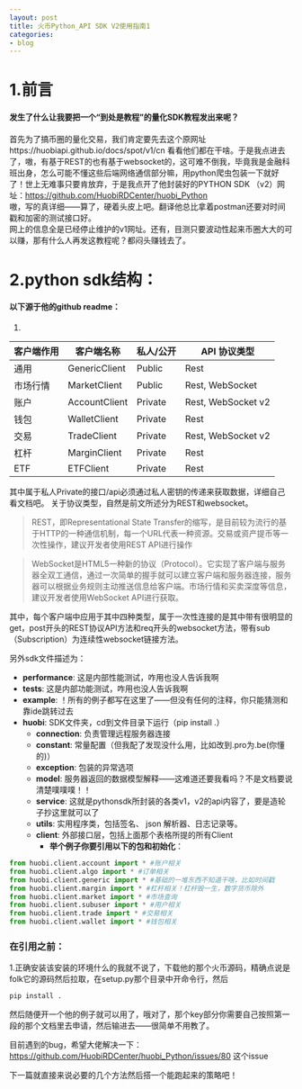 ```yaml
---
layout: post
title: 火币Python_API SDK V2使用指南1
categories:
- blog
---
```


# 1.前言
#### 发生了什么让我要把一个“到处是教程”的量化SDK教程发出来呢？
首先为了搞币圈的量化交易，我们肯定要先去这个原网址https://huobiapi.github.io/docs/spot/v1/cn 看看他们都在干啥。于是我点进去了，嗷，有基于REST的也有基于websocket的，这可难不倒我，毕竟我是金融科班出身，怎么可能不懂这些后端网络通信部分嘛，用python爬虫包装一下就好了！世上无难事只要肯放弃，于是我点开了他封装好的PYTHON SDK （v2）网址：https://github.com/HuobiRDCenter/huobi_Python   
嗷，写的真详细——算了，硬着头皮上吧。翻译他总比拿着postman还要对时间戳和加密的测试接口好。  
网上的信息全是已经停止维护的v1网址。还有，目测只要波动性起来币圈大大的可以赚，那有什么人再发这教程呢？都闷头赚钱去了。

# 2.python sdk结构：
#### 以下源于他的github readme：  
  
1.

| 客户端作用 | 客户端名称        | 私人/公开 | API 协议类型       |
| ------------- | ------------- | ------- | ------------------ |
| 通用       | GenericClient | Public  | Rest               |
| 市场行情        | MarketClient  | Public  | Rest, WebSocket    |
| 账户      | AccountClient | Private | Rest, WebSocket v2 |
| 钱包        | WalletClient  | Private | Rest               |
| 交易        | TradeClient   | Private | Rest, WebSocket v2 |
| 杠杆       | MarginClient  | Private | Rest               |
| ETF           | ETFClient     | Private | Rest      |    

其中属于私人Private的接口/api必须通过私人密钥的传递来获取数据，详细自己看文档吧。
关于协议类型，自然是前文所述分为REST和websocket。  

> REST，即Representational State Transfer的缩写，是目前较为流行的基于HTTP的一种通信机制，每一个URL代表一种资源。交易或资产提币等一次性操作，建议开发者使用REST API进行操作  


> WebSocket是HTML5一种新的协议（Protocol）。它实现了客户端与服务器全双工通信，通过一次简单的握手就可以建立客户端和服务器连接，服务器可以根据业务规则主动推送信息给客户端。市场行情和买卖深度等信息，建议开发者使用WebSocket API进行获取。

其中，每个客户端中应用于其中四种类型，属于一次性连接的是其中带有很明显的get，post开头的REST协议API方法和req开头的websocket方法，带有sub（Subscription）为连续性websocket链接方法。

另外sdk文件描述为：  

- **performance**: 这是内部性能测试，咋用也没人告诉我啊
- **tests**: 这是内部功能测试，咋用也没人告诉我啊
- **example**: ！所有的例子都写在这里了——但没有任何的注释，你只能猜测和靠ide跳转过去
- **huobi**: SDK文件夹，cd到文件目录下运行（pip install .）
  - **connection**: 负责管理远程服务器连接
  - **constant**: 常量配置（但我配了发现没什么用，比如改到.pro为.be(你懂的)）
  - **exception**: 包装的异常选项
  - **model**: 服务器返回的数据模型解释——这难道还要我看吗？不是文档要说清楚噗噗噗！！
  - **service**: 这就是pythonsdk所封装的各类v1，v2的api内容了，要是造轮子抄这里就可以了
  - **utils**: 实用程序类，包括签名、 json 解析器、日志记录等。
  - **client**: 外部接口层，包括上面那个表格所提的所有Client
    - **举个例子你要引用以下的包和初始化**：
```python
from huobi.client.account import * #账户相关
from huobi.client.algo import * #订单相关
from huobi.client.generic import * #基础的一堆东西不知道干啥，比如时间戳
from huobi.client.margin import * #杠杆相关！杠杆毁一生，数字货币除外
from huobi.client.market import * #市场查询
from huobi.client.subuser import * #用户相关
from huobi.client.trade import * #交易相关
from huobi.client.wallet import * #钱包相关
```

### 在引用之前：
1.正确安装该安装的环境什么的我就不说了，下载他的那个火币源码，精确点说是folk它的源码然后拉取，在setup.py那个目录中开命令行，然后
```python
pip install .
```

然后随便开一个他的例子就可以用了，哦对了，那个key部分你需要自己按照第一段的那个文档里去申请，然后输进去——很简单不用教了。

目前遇到的bug，希望大佬解决一下：
https://github.com/HuobiRDCenter/huobi_Python/issues/80 这个issue

下一篇就直接来说必要的几个方法然后搭一个能跑起来的策略吧！